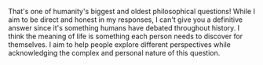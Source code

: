 That's one of humanity's biggest and oldest philosophical questions! While I aim to be direct and honest in my responses, I can't give you a definitive answer since it's something humans have debated throughout history. I think the meaning of life is something each person needs to discover for themselves. I aim to help people explore different perspectives while acknowledging the complex and personal nature of this question.